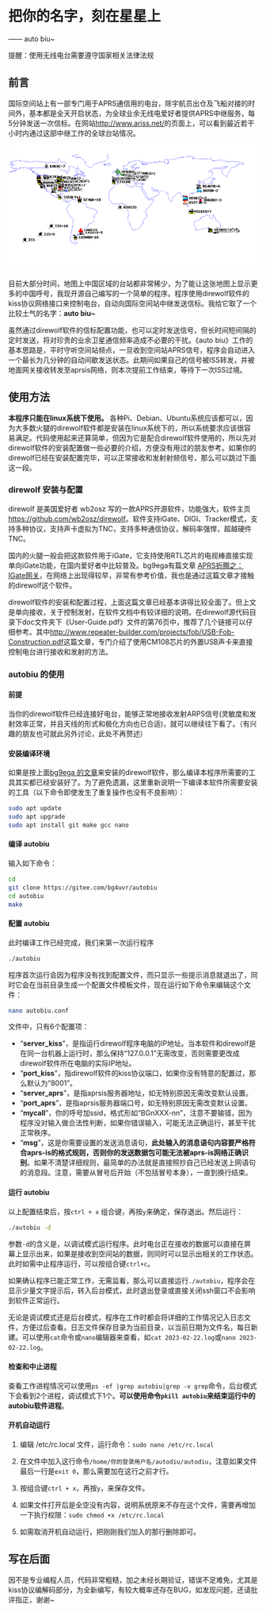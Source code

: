 # 把你的名字，刻在星星上

—— auto biu~

提醒：使用无线电台需要遵守国家相关法律法规

## 前言

国际空间站上有一部专门用于APRS通信用的电台，除宇航员出仓及飞船对接的时间外，基本都是全天开启状态，为全球业余无线电爱好者提供APRS中继服务，每5分钟发送一次信标。在网站<http://www.ariss.net/>的页面上，可以看到最近若干小时内通过这部中继工作的全球台站情况。

![ariss世界地图](./img/001.png)

目前大部分时间，地图上中国区域的台站都非常稀少，为了能让这张地图上显示更多的中国呼号，我现开源自己编写的一个简单的程序。程序使用direwolf软件的kiss协议网络接口来控制电台，自动向国际空间站中继发送信标。我给它取了一个比较土气的名字：**auto biu~**

虽然通过direwolf软件的信标配置功能，也可以定时发送信号，但长时间短间隔的定时发送，将对珍贵的业余卫星通信频率造成不必要的干扰。《auto biu》工作的基本思路是，平时守听空间站频点，一旦收到空间站APRS信号，程序会自动进入一个最长为几分钟的自动间歇发送状态。此期间如果自己的信号被ISS转发，并被地面网关接收转发至aprsis网络，则本次提前工作结束，等待下一次ISS过境。

## 使用方法

**本程序只能在linux系统下使用。** 各种Pi、Debian、Ubuntu系统应该都可以，因为大多数火腿的direwolf软件都是安装在linux系统下的，所以系统要求应该很容易满足。代码使用起来还算简单，但因为它是配合direwolf软件使用的，所以先对direwolf软件的安装配置做一些必要的介绍，方便没有用过的朋友参考。如果你的direwolf已经在安装配置完毕，可以正常接收和发射射频信号，那么可以跳过下面这一段。

### direwolf 安装与配置

direwolf 是美国爱好者 wb2osz 写的一款APRS开源软件，功能强大，软件主页<https://github.com/wb2osz/direwolf>。软件支持iGate、DIGI、Tracker模式，支持多种协议，支持声卡虚拟为TNC，支持多种通信协议，解码率强悍，超越硬件TNC。

国内的火腿一般会把这款软件用于iGate，它支持使用RTL芯片的电视棒直接实现单向iGate功能，在国内爱好者中比较普及。bg9ega有篇文章 [APRS折腾之：IGate网关](https://bg9ega.cn/290.html)，在网络上出现得较早，非常有参考价值，我也是通过这篇文章才接触的direwolf这个软件。

direwolf软件的安装和配置过程，上面这篇文章已经基本讲得比较全面了。但上文是单向接收，关于控制发射，在软件文档中有较详细的说明。在direwolf源代码目录下doc文件夹下《User-Guide.pdf》文件的第76页中，推荐了几个链接可以仔细参考。其中<http://www.repeater-builder.com/projects/fob/USB-Fob-Construction.pdf>这篇文章，专门介绍了使用CM108芯片的外置USB声卡来直接控制电台进行接收和发射的方法。

### autobiu 的使用

#### 前提

当你的direwolf软件已经连接好电台，能够正常地接收发射ARPS信号(灵敏度和发射效率正常，并且天线的形式和极化方向也已合适)，就可以继续往下看了。（有兴趣的朋友也可就此另外讨论，此处不再赘述）

#### 安装编译环境

如果是按上面[bg9ega 的文章](https://bg9ega.cn/290.html)来安装的direwolf软件，那么编译本程序所需要的工具其实都已经安装好了。为了避免遗漏，这里重新说明一下编译本软件所需要安装的工具（以下命令即使发生了重复操作也没有不良影响）：

```bash
sudo apt update
sudo apt upgrade
sudo apt install git make gcc nano
```

#### 编译 autobiu

输入如下命令：

```bash
cd
git clone https://gitee.com/bg4uvr/autobiu
cd autobiu
make
```

#### 配置 autobiu

此时编译工作已经完成，我们来第一次运行程序

```bash
./autobiu
```

程序首次运行会因为程序没有找到配置文件，而只显示一些提示消息就退出了，同时它会在当前目录生成一个配置文件模板文件，现在运行如下命令来编辑这个文件：

```bash
nano autobiu.conf
```

文件中，只有6个配置项：

* “**server_kiss**”，是指运行direwolf程序电脑的IP地址。当本软件和direwolf是在同一台机器上运行时，那么保持“127.0.0.1”无需改变，否则需要更改成direwolf软件所在电脑的实际IP地址。
* “**port_kiss**”，指direwolf软件的kiss协议端口，如果你没有特意的配置过，那么默认为“8001”。
* “**server_aprs**”，是指aprsis服务器地址，如无特别原因无需改变默认设置。
* “**port_aprs**”，是指aprsis服务器端口号，如无特别原因无需改变默认设置。
* “**mycall**”，你的呼号加ssid，格式形如“BGnXXX-nn”，注意不要输错，因为程序没对输入做合法性判断，如果你错误输入，可能无法正确运行，甚至干扰正常秩序。
* “**msg**”，这是你需要设置的发送消息语句，**此处输入的消息语句内容要严格符合aprs-is的格式规则，否则你的发送数据包可能无法被aprs-is网络正确识别**。如果不清楚详细规则，最简单的办法就是直接照抄自己已经发送上网语句的消息段。注意，需要从冒号后开始（不包括冒号本身），一直到换行结束。

#### 运行 autobiu

以上配置结束后，按```ctrl + x``` 组合键，再按```y```来确定，保存退出。然后运行：

```bash
./autobiu -d
```

参数```-d```的含义是，以调试模式运行程序。此时电台正在接收的数据可以直接在屏幕上显示出来，如果是接收到空间站的数据，则同时可以显示出相关的工作状态。此时如需中止程序运行，可以按组合键```ctrl+c```。

如果确认程序已能正常工作，无需监看，那么可以直接运行```./autobiu```，程序会在显示少量文字提示后，转入后台模式，此时退出登录或直接关闭ssh窗口不会影响到软件正常运行。

无论是调试模式还是后台模式，程序在工作时都会将详细的工作情况记入日志文件，方便过后查看。日志文件保存目录为当前目录，以当前日期为文件名，每日新建。可以使用```cat```命令或```nano```编辑器来查看，如```cat 2023-02-22.log```或```nano 2023-02-22.log```。

#### 检查和中止进程

查看工作进程情况可以使用```ps -ef |grep autobiu|grep -v grep```命令，后台模式下会看到2个进程，调试模式下1个。**可以使用命令```pkill autobiu```来结束运行中的autobiu软件进程**。

#### 开机自动运行

1. 编辑 /etc/rc.local 文件，运行命令：```sudo nano /etc/rc.local```

2. 在文件中加入这行命令```/home/你的登录用户名/autodiu/autodiu```，注意如果文件最后一行是```exit 0```，那么需要加在这行之前才行。

3. 按组合键```ctrl + x```，再按```y```，来保存文件。

4. 如果文件打开后是全空没有内容，说明系统原来不存在这个文件，需要再增加一下执行权限：```sudo chmod +x /etc/rc.local```

5. 如需取消开机自动运行，把刚刚我们加入的那行删除即可。

## 写在后面

因不是专业编程人员，代码非常粗糙，加之未经长期验证，错误不足难免，尤其是kiss协议编解码部分，为全新编写，有较大概率还存在BUG，如发现问题，还请批评指正，谢谢~

